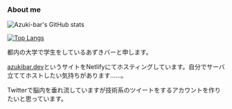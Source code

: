 ### About me
![Azuki-bar's GitHub stats](https://github-readme-stats.vercel.app/api?username=azuki-bar&theme=vue-dark&show_icons=true)

[![Top Langs](https://github-readme-stats.vercel.app/api/top-langs/?username=azuki-bar&layout=compact&theme=vue-dark)](https://github.com/anuraghazra/github-readme-stats)

都内の大学で学生をしているあずきバーと申します。

[azukibar.dev](https://azukibar.dev)というサイトをNetlifyにてホスティングしています。自分でサーバ立ててホストしたい気持ちがあります……。

Twitterで脳内を垂れ流していますが技術系のツイートをするアカウントを作りたいと思っています。

